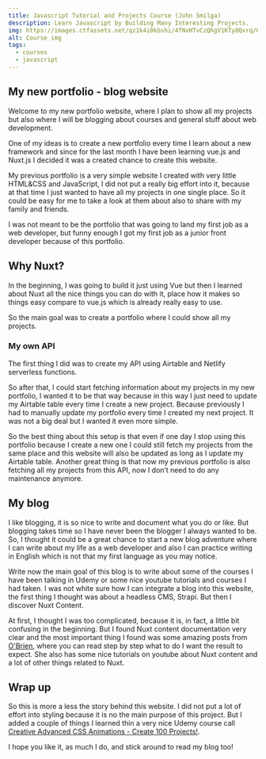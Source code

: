 ```yaml
---
title: Javascript Tutorial and Projects Course (John Smilga)
description: Learn Javascript by Building Many Interesting Projects.
img: https://images.ctfassets.net/qz1k4i0kbshi/4fNvHTvCzQhgV1KTy8Qxrq/6898aebe3e945b7be6f5527c40614fe9/js-logo.png?w=900&h=506&q=50
alt: Course img
tags:
  - courses
  - javascript
---
```


## My new portfolio - blog website
Welcome to my new portfolio website, where I plan to show all my projects but also where I will be blogging about courses and general stuff about web development.

One of my ideas is to create a new portfolio every time I learn about a new framework and since for the last month I have been learning vue.js and Nuxt.js I decided it was a created chance to create this website.

My previous portfolio is a very simple website I created with very little HTML&CSS and JavaScript, I did not put a really big effort into it, because at that time I just wanted to have all my projects in one single place. So it could be easy for me to take a look at them about also to share with my family and friends.

I was not meant to be the portfolio that was going to land my first job as a web developer, but funny enough I got my first job as a junior front developer because of this portfolio.

## Why Nuxt?

In the beginning, I was going to build it just using Vue but then I learned about Nuxt all the nice things you can do with it, place how it makes so things easy compare to vue.js which is already really easy to use.

So the main goal was to create a portfolio where I could show all my projects.

### My own API

The first thing I did was to create my API using Airtable and Netlify serverless functions.

So after that, I could start fetching information about my projects in my new portfolio, I wanted it to be that way because in this way I just need to update my Airtable table every time I create a new project.
Because previously I had to manually update my portfolio every time I created my next project. It was not a big deal but I wanted it even more simple.

So the best thing about this setup is that even if one day I stop using this portfolio because I create a new one I could still fetch my projects from the same place and this website will also be updated as long as I update my Airtable table.
Another great thing is that now my previous portfolio is also fetching all my projects from this API, now I don’t need to do any maintenance anymore.

## My blog

I like blogging, it is so nice to write and document what you do or like. But blogging takes time so I have never been the blogger I always wanted to be.
So, I thought it could be a great chance to start a new blog adventure where I can write about my life as a web developer and also I can practice writing in English which is not that my first language as you may notice.

Write now the main goal of this blog is to write about some of the courses I have been talking in Udemy or some nice youtube tutorials and courses I had taken.
I was not white sure how I can integrate a blog into this website, the first thing I thought was about a headless CMS, Strapi. But then I discover Nuxt Content.

At first, I thought I was too complicated, because it is, in fact, a little bit confusing in the beginning. But I found Nuxt content documentation very clear and the most important thing I found was some amazing posts from [O'Brien](https://debbie.codes/), where you can read step by step what to do I want the result to expect. She also has some nice tutorials on youtube about Nuxt content and a lot of other things related to Nuxt.

## Wrap up

So this is more a less the story behind this website. I did not put a lot of effort into styling because it is no the main purpose of this project. 
But I added a couple of things I learned thin a very nice Udemy course call [Creative Advanced CSS Animations - Create 100 Projects!](https://www.udemy.com/course/javascript-tutorial-for-beginners-w/). 

I hope you like it, as much I do, and stick around to read my blog too!


